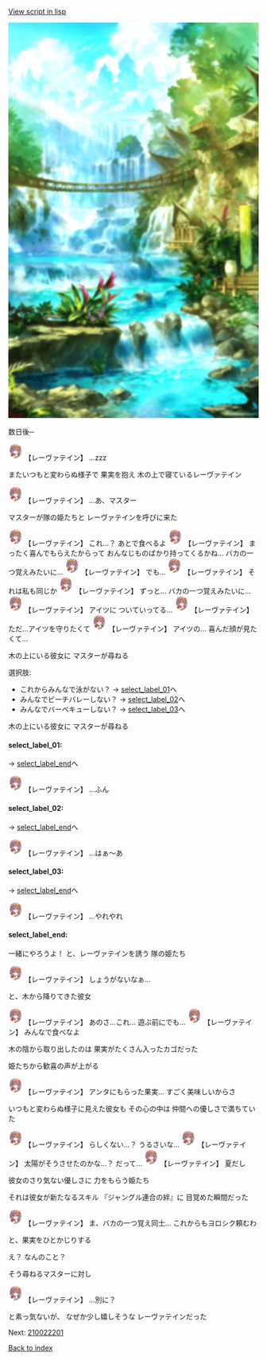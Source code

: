 [View script in lisp](../scripts/210021104.txt)

![sea_jungle_day.png](../images/backgrounds/sea_jungle_day.png)

数日後─

<img src="../images/units/2100211.png" alt="2100211.png" height="34"/>
【レーヴァテイン】
…zzz

またいつもと変わらぬ様子で
果実を抱え
木の上で寝ているレーヴァテイン

<img src="../images/units/2100211.png" alt="2100211.png" height="34"/>
【レーヴァテイン】
…あ、マスター

マスターが隊の姫たちと
レーヴァテインを呼びに来た

<img src="../images/units/2100211.png" alt="2100211.png" height="34"/>
【レーヴァテイン】
これ…？
あとで食べるよ

<img src="../images/units/2100211.png" alt="2100211.png" height="34"/>
【レーヴァテイン】
まったく喜んでもらえたからって
おんなじものばかり持ってくるかね…
バカの一つ覚えみたいに…

<img src="../images/units/2100211.png" alt="2100211.png" height="34"/>
【レーヴァテイン】
でも…

<img src="../images/units/2100211.png" alt="2100211.png" height="34"/>
【レーヴァテイン】
それは私も同じか

<img src="../images/units/2100211.png" alt="2100211.png" height="34"/>
【レーヴァテイン】
ずっと…
バカの一つ覚えみたいに…

<img src="../images/units/2100211.png" alt="2100211.png" height="34"/>
【レーヴァテイン】
アイツに
ついていってる…

<img src="../images/units/2100211.png" alt="2100211.png" height="34"/>
【レーヴァテイン】
ただ…アイツを守りたくて

<img src="../images/units/2100211.png" alt="2100211.png" height="34"/>
【レーヴァテイン】
アイツの…
喜んだ顔が見たくて…

木の上にいる彼女に
マスターが尋ねる

選択肢:
- これからみんなで泳がない？ → [select_label_01](#select_label_01)へ
- みんなでビーチバレーしない？ → [select_label_02](#select_label_02)へ
- みんなでバーベキューしない？ → [select_label_03](#select_label_03)へ

木の上にいる彼女に
マスターが尋ねる

#### select_label_01:
 → [select_label_end](#select_label_end)へ

<img src="../images/units/2100211.png" alt="2100211.png" height="34"/>
【レーヴァテイン】
…ふん

#### select_label_02:
 → [select_label_end](#select_label_end)へ

<img src="../images/units/2100211.png" alt="2100211.png" height="34"/>
【レーヴァテイン】
…はぁ～あ

#### select_label_03:
 → [select_label_end](#select_label_end)へ

<img src="../images/units/2100211.png" alt="2100211.png" height="34"/>
【レーヴァテイン】
…やれやれ

#### select_label_end:

一緒にやろうよ！
と、レーヴァテインを誘う
隊の姫たち

<img src="../images/units/2100211.png" alt="2100211.png" height="34"/>
【レーヴァテイン】
しょうがないなぁ…

と、木から降りてきた彼女

<img src="../images/units/2100211.png" alt="2100211.png" height="34"/>
【レーヴァテイン】
あのさ…これ…
遊ぶ前にでも…

<img src="../images/units/2100211.png" alt="2100211.png" height="34"/>
【レーヴァテイン】
みんなで食べなよ

木の陰から取り出したのは
果実がたくさん入ったカゴだった

姫たちから歓喜の声が上がる

<img src="../images/units/2100211.png" alt="2100211.png" height="34"/>
【レーヴァテイン】
アンタにもらった果実…
すごく美味しいからさ

いつもと変わらぬ様子に見えた彼女も
その心の中は
仲間への優しさで満ちていた

<img src="../images/units/2100211.png" alt="2100211.png" height="34"/>
【レーヴァテイン】
らしくない…？
うるさいな…

<img src="../images/units/2100211.png" alt="2100211.png" height="34"/>
【レーヴァテイン】
太陽がそうさせたのかな…？
だって…

<img src="../images/units/2100211.png" alt="2100211.png" height="34"/>
【レーヴァテイン】
夏だし

彼女のさり気ない優しさに
力をもらう姫たち

それは彼女が新たなるスキル
『ジャングル連合の絆』に
目覚めた瞬間だった

<img src="../images/units/2100211.png" alt="2100211.png" height="34"/>
【レーヴァテイン】
ま、バカの一つ覚え同士…
これからもヨロシク頼むわ

と、果実をひとかじりする

え？
なんのこと？

そう尋ねるマスターに対し

<img src="../images/units/2100211.png" alt="2100211.png" height="34"/>
【レーヴァテイン】
…別に？

と素っ気ないが、
なぜか少し嬉しそうな
レーヴァテインだった


Next: [210022201](210022201.md)

[Back to index](index.md)
